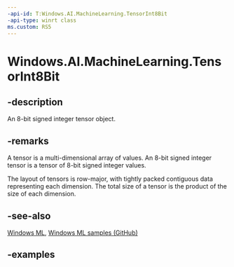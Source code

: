 ```yaml
---
-api-id: T:Windows.AI.MachineLearning.TensorInt8Bit
-api-type: winrt class
ms.custom: RS5
---
```


<!-- Class syntax.
public class TensorInt8Bit : ILearningModelFeatureValue, ITensor
-->

# Windows.AI.MachineLearning.TensorInt8Bit

## -description
An 8-bit signed integer tensor object.

## -remarks
A tensor is a multi-dimensional array of values. An 8-bit signed integer tensor is a tensor of 8-bit signed integer values.

The layout of tensors is row-major, with tightly packed contiguous data representing each dimension. The total size of a tensor is the product of the size of each dimension.

## -see-also
[Windows ML](https://docs.microsoft.com/windows/ai/), [Windows ML samples (GitHub)](https://github.com/Microsoft/Windows-Machine-Learning/tree/master)

## -examples
